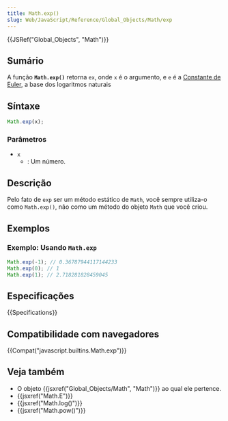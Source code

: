 ```yaml
---
title: Math.exp()
slug: Web/JavaScript/Reference/Global_Objects/Math/exp
---
```


{{JSRef("Global_Objects", "Math")}}

## Sumário

A função **`Math.exp()`** retorna `ex`, onde `x` é o argumento, e `e` é a [Constante de Euler](/pt-BR/docs/Web/JavaScript/Reference/Global_Objects/Math/E), a base dos logaritmos naturais

## Síntaxe

```js
Math.exp(x);
```

### Parâmetros

- `x`
  - : Um número.

## Descrição

Pelo fato de `exp` ser um método estático de `Math`, você sempre utiliza-o como `Math.exp()`, não como um método do objeto `Math` que você criou.

## Exemplos

### Exemplo: Usando `Math.exp`

```js
Math.exp(-1); // 0.36787944117144233
Math.exp(0); // 1
Math.exp(1); // 2.718281828459045
```

## Especificações

{{Specifications}}

## Compatibilidade com navegadores

{{Compat("javascript.builtins.Math.exp")}}

## Veja também

- O objeto {{jsxref("Global_Objects/Math", "Math")}} ao qual ele pertence.
- {{jsxref("Math.E")}}
- {{jsxref("Math.log()")}}
- {{jsxref("Math.pow()")}}
